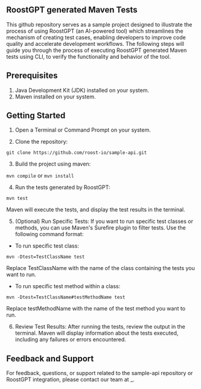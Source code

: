 ## RoostGPT generated Maven Tests

This github repository serves as a sample project designed to illustrate the process of using RoostGPT (an AI-powered tool) which streamlines the mechanism of creating test cases, enabling developers to improve code quality and accelerate development workflows.
The following steps will guide you through the process of executing RoostGPT generated Maven tests using CLI, to verify the functionality and behavior of the tool.

## Prerequisites
1. Java Development Kit (JDK) installed on your system.
2. Maven installed on your system.

## Getting Started

1. Open a Terminal or Command Prompt on your system.

2. Clone the repository:
  ```
  git clone https://github.com/roost-io/sample-api.git
  ```

3. Build the project using maven:

 ``` mvn compile ``` or ```mvn install```

4. Run the tests generated by RoostGPT:
  ```
  mvn test
  ```
Maven will execute the tests, and display the test results in the terminal.

5. (Optional) Run Specific Tests: If you want to run specific test classes or methods, you can use Maven's Surefire plugin to filter tests. Use the following command format:

  - To run specific test class:
  ```
  mvn -Dtest=TestClassName test
  ```
Replace TestClassName with the name of the class containing the tests you want to run.

  - To run specific test method within a class:
  ```
  mvn -Dtest=TestClassName#testMethodName test
  ```
Replace testMethodName with the name of the test method you want to run.

6. Review Test Results: After running the tests, review the output in the terminal. Maven will display information about the tests executed, including any failures or errors encountered.

## Feedback and Support
For feedback, questions, or support related to the sample-api repository or RoostGPT integration, please contact our team at _.

